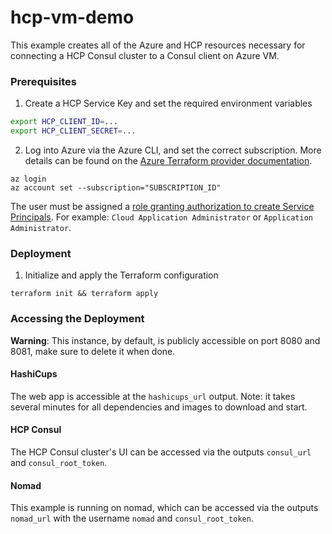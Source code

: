 # hcp-vm-demo

This example creates all of the Azure and HCP resources necessary for connecting a HCP Consul cluster to a Consul client on Azure VM.

### Prerequisites

1. Create a HCP Service Key and set the required environment variables

```bash
export HCP_CLIENT_ID=...
export HCP_CLIENT_SECRET=...
```

2. Log into Azure via the Azure CLI, and set the correct subscription. More details can be found on the [Azure Terraform provider documentation](https://registry.terraform.io/providers/hashicorp/azurerm/latest/docs/guides/azure_cli).

```
az login
az account set --subscription="SUBSCRIPTION_ID"
```

The user must be assigned a [role granting authorization to create Service Principals](https://docs.microsoft.com/en-us/graph/api/serviceprincipal-post-serviceprincipals?view=graph-rest-1.0&tabs=http#permissions). For example: `Cloud Application Administrator` or `Application Administrator`.

### Deployment

1. Initialize and apply the Terraform configuration

```
terraform init && terraform apply
```

### Accessing the Deployment

**Warning**: This instance, by default, is publicly accessible on port 8080 and 8081, make sure to delete it when done.

#### HashiCups

The web app is accessible at the `hashicups_url` output. Note: it takes several minutes for all dependencies and images to download and start.

#### HCP Consul

The HCP Consul cluster's UI can be accessed via the outputs `consul_url` and `consul_root_token`.

#### Nomad

This example is running on nomad, which can be accessed via the outputs `nomad_url` with the username `nomad` and `consul_root_token`.

